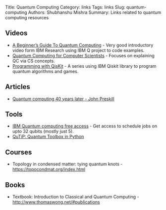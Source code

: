 Title: Quantum Computing
Category: links
Tags: links
Slug: quantum-computing
Authors: Shubhanshu Mishra
Summary: Links related to quantum computing resources

## Videos

* [A Beginner’s Guide To Quantum Computing](https://www.youtube.com/watch?v=JRIPV0dPAd4) - Very good introductory video form IBM Research using IBM Q project to code examples.
* [Quantum Computing for Computer Scientists](https://www.youtube.com/watch?v=F_Riqjdh2oM) - Focuses on explaining QC via CS concepts. 
* [Programming with QisKit](https://www.youtube.com/playlist?list=PLOFEBzvs-Vvp2xg9-POLJhQwtVktlYGbY) - A series using IBM Qiskit library to program quantum algorithms and games.

## Articles

* [Quantum computing 40 years later - John Preskill](https://arxiv.org/abs/2106.10522)

## Tools

* [IBM Quantum computing free access](https://quantum-computing.ibm.com/) - Get access to schedule jobs on upto 32 qubits (mostly just 5). 
* [QuTiP: Quantum Toolbox in Python](https://qutip.org/docs/latest/index.html)


## Courses

* Topology in condensed matter: tying quantum knots - https://topocondmat.org/index.html

## Books
* Textbook: Introduction to Classical and Quantum Computing - http://www.thomaswong.net/#publications 